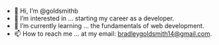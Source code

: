 - 👋 Hi, I’m @goldsmithb
- 👀 I’m interested in ... starting my career as a developer.
- 🌱 I’m currently learning ... the fundamentals of web development.
- 📫 How to reach me ... at my email: bradleygoldsmith14@gmail.com.

<!---
goldsmithb/goldsmithb is a ✨ special ✨ repository because its `README.md` (this file) appears on your GitHub profile.
You can click the Preview link to take a look at your changes.
--->

